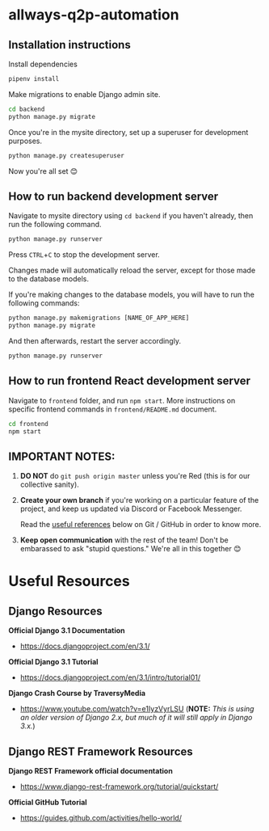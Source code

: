 # allways-q2p-automation

## Installation instructions

Install dependencies
```cmd
pipenv install
```

Make migrations to enable Django admin site.
```cmd
cd backend
python manage.py migrate
```

Once you're in the mysite directory, set up a superuser for development purposes.
```cmd
python manage.py createsuperuser
```
Now you're all set 😊

## How to run backend development server
Navigate to mysite directory using `cd backend` if you haven't already, then run the following command.
```cmd
python manage.py runserver
```
Press `CTRL`+`C` to stop the development server.

Changes made will automatically reload the server, except for those made to the database models.

If you're making changes to the database models, you will have to run the following commands:
```cmd
python manage.py makemigrations [NAME_OF_APP_HERE]
python manage.py migrate
```

And then afterwards, restart the server accordingly.
```cmd
python manage.py runserver
```

## How to run frontend React development server

Navigate to `frontend` folder, and run `npm start`. More instructions on specific frontend commands in `frontend/README.md` document.

```cmd
cd frontend
npm start
```

## IMPORTANT NOTES:

1. **DO NOT** do `git push origin master` unless you're Red (this is for our collective sanity).

2. **Create your own branch** if you're working on a particular feature of the project, and keep us updated via Discord or Facebook Messenger.
   
    Read the [useful references](#useful-references) below on Git / GitHub in order to know more.
3. **Keep open communication** with the rest of the team! Don't be embarassed to ask "stupid questions." We're all in this together 😊   

# Useful Resources

## Django Resources

**Official Django 3.1 Documentation**
- https://docs.djangoproject.com/en/3.1/

**Official Django 3.1 Tutorial**
- https://docs.djangoproject.com/en/3.1/intro/tutorial01/

**Django Crash Course by TraversyMedia**
- https://www.youtube.com/watch?v=e1IyzVyrLSU
    (**NOTE:** *This is using an older version of Django 2.x, but much of it will still apply in Django 3.x.*)

## Django REST Framework Resources

**Django REST Framework official documentation** 
- https://www.django-rest-framework.org/tutorial/quickstart/

**Official GitHub Tutorial**
- https://guides.github.com/activities/hello-world/
